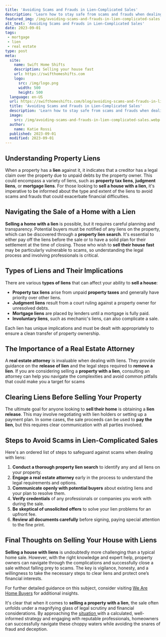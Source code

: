 ```yaml
---
title: 'Avoiding Scams and Frauds in Lien-Complicated Sales'
description: 'Learn how to stay safe from scams and frauds when dealing with lien-complicated sales. Protect yourself and satisfy your curious mind.'
featured_img: /img/avoiding-scams-and-frauds-in-lien-complicated-sales.webp
alt_text: 'Avoiding Scams and Frauds in Lien-Complicated Sales'
date: 2023-09-01
tags:
 - mortgage
 - lien
 - real estate
type: post
meta:
  site:
    name: Swift Home Shifts
    description: Selling your house fast
    url: https://swifthomeshifts.com
    logo:
      src: /img/logo.png
      width: 500
      height: 500
  language: en-US
  url: https://swifthomeshifts.com/blog/avoiding-scams-and-frauds-in-lien-complicated-sales
  title: 'Avoiding Scams and Frauds in Lien-Complicated Sales'
  description: 'Learn how to stay safe from scams and frauds when dealing with lien-complicated sales. Protect yourself and satisfy your curious mind.'
  image:
    src: /img/avoiding-scams-and-frauds-in-lien-complicated-sales.webp
  author:
    name: Katie Rossi
  published: 2023-09-01
  modified: 2023-09-01
---
```



## Understanding Property Liens

When a property has a **lien** against it, it indicates that a creditor has a legal claim over the property due to unpaid debts by the property owner. This could encompass a variety of liens, such as **property tax liens**, **judgment liens**, or **mortgage liens**. For those looking to **sell a house with a lien**, it's imperative to be informed about the type and extent of the liens to avoid scams and frauds that could exacerbate financial difficulties.

## Navigating the Sale of a Home with a Lien

**Selling a home with a lien** is possible, but it requires careful planning and transparency. Potential buyers must be notified of any liens on the property, which can be discovered through a **property lien search**. It's essential to either pay off the liens before the sale or to have a solid plan for their settlement at the time of closing. Those who wish to **sell their house fast** may be particularly vulnerable to scams, so understanding the legal process and involving professionals is critical.

## Types of Liens and Their Implications

There are various **types of liens** that can affect your ability to **sell a house**:
  - **Property tax liens** arise from unpaid **property taxes** and generally have priority over other liens.
  - **Judgment liens** result from a court ruling against a property owner for unresolved debts.
  - **Mortgage liens** are placed by lenders until a mortgage is fully paid.
  - **Involuntary liens**, such as mechanic's liens, can also complicate a sale.

Each lien has unique implications and must be dealt with appropriately to ensure a clean transfer of property ownership.

## The Importance of a Real Estate Attorney

A **real estate attorney** is invaluable when dealing with liens. They provide guidance on the **release of lien** and the legal steps required to **remove a lien**. If you are considering selling a **property with a lien**, consulting an attorney can help you navigate the complexities and avoid common pitfalls that could make you a target for scams 

## Clearing Liens Before Selling Your Property

The ultimate goal for anyone looking to **sell their home** is obtaining a **lien release**. This may involve negotiating with lien holders or setting up a payment plan. In some cases, the sale proceeds can be used to **pay the lien**, but this requires clear communication with all parties involved.

## Steps to Avoid Scams in Lien-Complicated Sales

Here's an ordered list of steps to safeguard against scams when dealing with liens:

1. **Conduct a thorough property lien search** to identify any and all liens on your property.
2. **Engage a real estate attorney** early in the process to understand the legal requirements and options.
3. **Communicate openly with potential buyers** about existing liens and your plan to resolve them.
4. **Verify credentials** of any professionals or companies you work with during the sale.
5. **Be skeptical of unsolicited offers** to solve your lien problems for an upfront fee.
6. **Review all documents carefully** before signing, paying special attention to the fine print.

## Final Thoughts on Selling Your House with Liens

**Selling a house with liens** is undoubtedly more challenging than a typical home sale. However, with the right knowledge and expert help, property owners can navigate through the complications and successfully close a sale without falling prey to scams. The key is vigilance, honesty, and a willingness to take the necessary steps to clear liens and protect one’s financial interests.

For further detailed guidance on this subject, consider visiting [We Are Home Buyers](https://www.wearehomebuyers.com/blog/sell-a-house-with-a-lien/) for additional insights.

It's clear that when it comes to **selling a property with a lien**, the sale often unfolds under a magnifying glass of legal scrutiny and financial considerations. By approaching the [situation  ](https://swifthomeshifts.com/blog/the-home-sellers-guide-to-dealing-with-mechanics-liens)with a calculated, well-informed strategy and engaging with reputable professionals, homeowners can successfully navigate these choppy waters while avoiding the snares of fraud and deception.